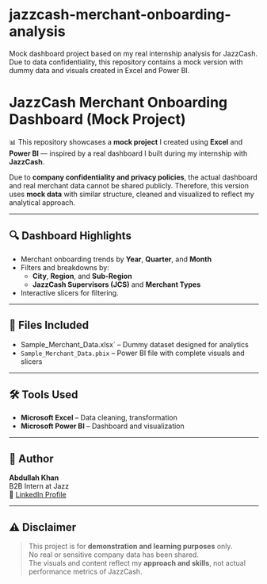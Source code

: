 # jazzcash-merchant-onboarding-analysis
Mock dashboard project based on my real internship analysis for JazzCash. Due to data confidentiality, this repository contains a mock version with dummy data and visuals created in Excel and Power BI.


# JazzCash Merchant Onboarding Dashboard (Mock Project)

📊 This repository showcases a **mock project** I created using **Excel** and **Power BI** — inspired by a real dashboard I built during my internship with **JazzCash**.

Due to **company confidentiality and privacy policies**, the actual dashboard and real merchant data cannot be shared publicly. Therefore, this version uses **mock data** with similar structure, cleaned and visualized to reflect my analytical approach.

---

## 🔍 Dashboard Highlights

- Merchant onboarding trends by **Year**, **Quarter**, and **Month**
- Filters and breakdowns by:
  - **City**, **Region**, and **Sub-Region**
  - **JazzCash Supervisors (JCS)** and **Merchant Types**
- Interactive slicers for filtering.

---

## 📁 Files Included

- Sample_Merchant_Data.xlsx` – Dummy dataset designed for analytics
- `Sample_Merchant_Data.pbix` – Power BI file with complete visuals and slicers

---

## 🛠 Tools Used

- **Microsoft Excel** – Data cleaning, transformation
- **Microsoft Power BI** – Dashboard and visualization

---

## 👤 Author

**Abdullah Khan**  
B2B Intern at Jazz  
🔗 [LinkedIn Profile](https://www.linkedin.com/in/abdullah-khan-b2b50b1bb/)

---

## ⚠️ Disclaimer

> This project is for **demonstration and learning purposes** only.  
> No real or sensitive company data has been shared.  
> The visuals and content reflect my **approach and skills**, not actual performance metrics of JazzCash.
